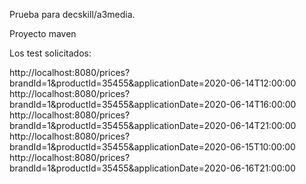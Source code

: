 Prueba para decskill/a3media.

Proyecto maven

Los test solicitados:

http://localhost:8080/prices?brandId=1&productId=35455&applicationDate=2020-06-14T12:00:00
http://localhost:8080/prices?brandId=1&productId=35455&applicationDate=2020-06-14T16:00:00
http://localhost:8080/prices?brandId=1&productId=35455&applicationDate=2020-06-14T21:00:00
http://localhost:8080/prices?brandId=1&productId=35455&applicationDate=2020-06-15T10:00:00
http://localhost:8080/prices?brandId=1&productId=35455&applicationDate=2020-06-16T21:00:00